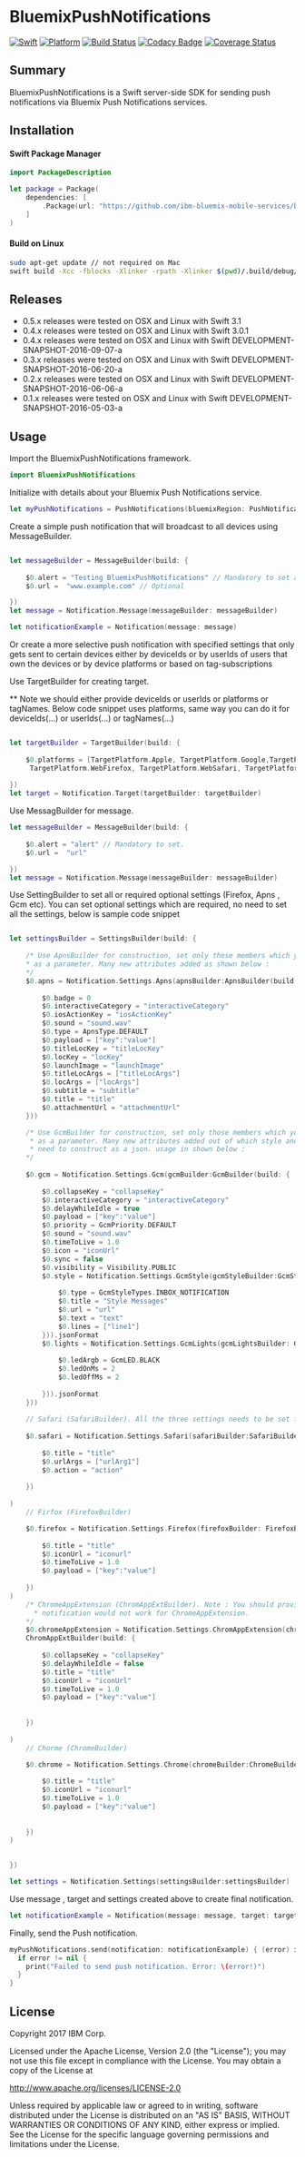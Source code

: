 # BluemixPushNotifications

[![Swift][swift-badge]][swift-url]
[![Platform][platform-badge]][platform-url]
[![Build Status](https://travis-ci.org/ibm-bluemix-mobile-services/bms-pushnotifications-serversdk-swift.svg)](https://travis-ci.org/ibm-bluemix-mobile-services/bms-pushnotifications-serversdk-swift)
[![Codacy Badge](https://api.codacy.com/project/badge/Grade/51d26cb37b4d474887087d455a311a43)](https://www.codacy.com/app/ibm-bluemix-mobile-services/bms-pushnotifications-serversdk-swift?utm_source=github.com&amp;utm_medium=referral&amp;utm_content=ibm-bluemix-mobile-services/bms-pushnotifications-serversdk-swift&amp;utm_campaign=Badge_Grade)
[![Coverage Status](https://coveralls.io/repos/github/ibm-bluemix-mobile-services/bms-pushnotifications-serversdk-swift/badge.svg?branch=development)](https://coveralls.io/github/ibm-bluemix-mobile-services/bms-pushnotifications-serversdk-swift?branch=development)

## Summary

BluemixPushNotifications is a Swift server-side SDK for sending push notifications via Bluemix Push Notifications services.

## Installation

#### Swift Package Manager

```swift
import PackageDescription

let package = Package(
    dependencies: [
        .Package(url: "https://github.com/ibm-bluemix-mobile-services/bluemix-pushnotifications-swift-sdk.git", majorVersion: 0, minor: 5)
	]
)
```

#### Build on Linux

```bash
sudo apt-get update // not required on Mac
swift build -Xcc -fblocks -Xlinker -rpath -Xlinker $(pwd)/.build/debug/
```

## Releases

* 0.5.x releases were tested on OSX and Linux with Swift 3.1
* 0.4.x releases were tested on OSX and Linux with Swift 3.0.1
* 0.4.x releases were tested on OSX and Linux with Swift DEVELOPMENT-SNAPSHOT-2016-09-07-a
* 0.3.x releases were tested on OSX and Linux with Swift DEVELOPMENT-SNAPSHOT-2016-06-20-a
* 0.2.x releases were tested on OSX and Linux with Swift DEVELOPMENT-SNAPSHOT-2016-06-06-a
* 0.1.x releases were tested on OSX and Linux with Swift DEVELOPMENT-SNAPSHOT-2016-05-03-a

## Usage

Import the BluemixPushNotifications framework.

```swift
import BluemixPushNotifications
```

Initialize with details about your Bluemix Push Notifications service.

```swift
let myPushNotifications = PushNotifications(bluemixRegion: PushNotifications.Region.US_SOUTH, bluemixAppGuid: "your-bluemix-app-guid", bluemixAppSecret: "your-push-service-appSecret") 
```

Create a simple push notification that will broadcast to all devices using MessageBuilder.
```swift

let messageBuilder = MessageBuilder(build: {
    
    $0.alert = "Testing BluemixPushNotifications" // Mandatory to set as of now.
    $0.url =  "www.example.com" // Optional

})
let message = Notification.Message(messageBuilder: messageBuilder)

let notificationExample = Notification(message: message)

```

Or create a more selective push notification with specified settings that only gets sent to certain devices either by deviceIds or by userIds of users that own the devices or by device platforms or based on tag-subscriptions 


Use TargetBuilder for creating target.

** Note we should either provide deviceIds or userIds or platforms or tagNames.
Below code snippet uses platforms, same way you can do it for deviceIds(...) or userIds(...) or tagNames(...)
```swift

let targetBuilder = TargetBuilder(build: {
    
    $0.platforms = [TargetPlatform.Apple, TargetPlatform.Google,TargetPlatform.WebChrome,
     TargetPlatform.WebFirefox, TargetPlatform.WebSafari, TargetPlatform.AppextChrome, ]
    
})
let target = Notification.Target(targetBuilder: targetBuilder)
```
Use MessagBuilder for message.
```swift
let messageBuilder = MessageBuilder(build: {
    
    $0.alert = "alert" // Mandatory to set.
    $0.url =  "url"

})
let message = Notification.Message(messageBuilder: messageBuilder)

```

Use SettingBuilder to set all or required optional settings (Firefox, Apns , Gcm etc). You can set optional settings which are required, no need to set all the settings, below is sample code snippet
```swift

let settingsBuilder = SettingsBuilder(build: {
    
    /* Use ApnsBuilder for construction, set only those members which you required and pass it
    * as a parameter. Many new attributes added as shown below :
    */
    $0.apns = Notification.Settings.Apns(apnsBuilder:ApnsBuilder(build: {
        
        $0.badge = 0
        $0.interactiveCategory = "interactiveCategory"
        $0.iosActionKey = "iosActionKey"
        $0.sound = "sound.wav"
        $0.type = ApnsType.DEFAULT
        $0.payload = ["key":"value"]
        $0.titleLocKey = "titleLocKey"
        $0.locKey = "locKey"
        $0.launchImage = "launchImage"
        $0.titleLocArgs = ["titleLocArgs"]
        $0.locArgs = ["locArgs"]
        $0.subtitle = "subtitle"
        $0.title = "title"
        $0.attachmentUrl = "attachmentUrl"
    }))

    /* Use GcmBuilder for construction, set only those members which you required and pass it
     * as a parameter. Many new attributes added out of which style and lights attributes you 
     * need to construct as a json. usage in shown below :
    */
    
    $0.gcm = Notification.Settings.Gcm(gcmBuilder:GcmBuilder(build: {
        
        $0.collapseKey = "collapseKey"
        $0.interactiveCategory = "interactiveCategory"
        $0.delayWhileIdle = true
        $0.payload = ["key":"value"]
        $0.priority = GcmPriority.DEFAULT
        $0.sound = "sound.wav"
        $0.timeToLive = 1.0
        $0.icon = "iconUrl"
        $0.sync = false
        $0.visibility = Visibility.PUBLIC
        $0.style = Notification.Settings.GcmStyle(gcmStyleBuilder:GcmStyleBuilder(build: { 
            
            $0.type = GcmStyleTypes.INBOX_NOTIFICATION
            $0.title = "Style Messages"
            $0.url = "url"
            $0.text = "text"
            $0.lines = ["line1"]
        })).jsonFormat
        $0.lights = Notification.Settings.GcmLights(gcmLightsBuilder: GcmLightsBuilder(build:{ 
            
            $0.ledArgb = GcmLED.BLACK
            $0.ledOnMs = 2
            $0.ledOffMs = 2
            
        })).jsonFormat
    }))
    
    // Safari (SafariBuilder). All the three settings needs to be set for Safari.
    
    $0.safari = Notification.Settings.Safari(safariBuilder:SafariBuilder(build: { 
        
        $0.title = "title"
        $0.urlArgs = ["urlArg1"]
        $0.action = "action"
        
    })
        
)
    // Firfox (FirefoxBuilder)

    $0.firefox = Notification.Settings.Firefox(firefoxBuilder: FirefoxBuilder(build: { 
        
        $0.title = "title"
        $0.iconUrl = "iconurl"
        $0.timeToLive = 1.0
        $0.payload = ["key":"value"]
        
    })
)
    /* ChromeAppExtension (ChromAppExtBuilder). Note : You should provide valid icon url or else 
      * notification would not work for ChromeAppExtension.
    */
    $0.chromeAppExtension = Notification.Settings.ChromAppExtension(chromeAppExtBuilder:
    ChromAppExtBuilder(build: { 
        
        $0.collapseKey = "collapseKey"
        $0.delayWhileIdle = false
        $0.title = "title"
        $0.iconUrl = "iconUrl"
        $0.timeToLive = 1.0
        $0.payload = ["key":"value"]
        
        
    })
        
)
    // Chorme (ChromeBuilder)

    $0.chrome = Notification.Settings.Chrome(chromeBuilder:ChromeBuilder(build: { 
        
        $0.title = "title"
        $0.iconUrl = "iconurl"
        $0.timeToLive = 1.0
        $0.payload = ["key":"value"]
        
        
    })
)

    
}) 

let settings = Notification.Settings(settingsBuilder:settingsBuilder)

```
Use message , target and settings created above to create final notification.

```swift
let notificationExample = Notification(message: message, target: target, settings:settings)
```

Finally, send the Push notification.

```swift
myPushNotifications.send(notification: notificationExample) { (error) in
  if error != nil {
    print("Failed to send push notification. Error: \(error!)")
  }
}
```

## License

Copyright 2017 IBM Corp.

Licensed under the Apache License, Version 2.0 (the "License");
you may not use this file except in compliance with the License.
You may obtain a copy of the License at

http://www.apache.org/licenses/LICENSE-2.0

Unless required by applicable law or agreed to in writing, software
distributed under the License is distributed on an "AS IS" BASIS,
WITHOUT WARRANTIES OR CONDITIONS OF ANY KIND, either express or implied.
See the License for the specific language governing permissions and
limitations under the License.

[swift-badge]: https://img.shields.io/badge/Swift-3.0-orange.svg
[swift-url]: https://swift.org
[platform-badge]: https://img.shields.io/badge/Platforms-OS%20X%20--%20Linux-lightgray.svg
[platform-url]: https://swift.org
